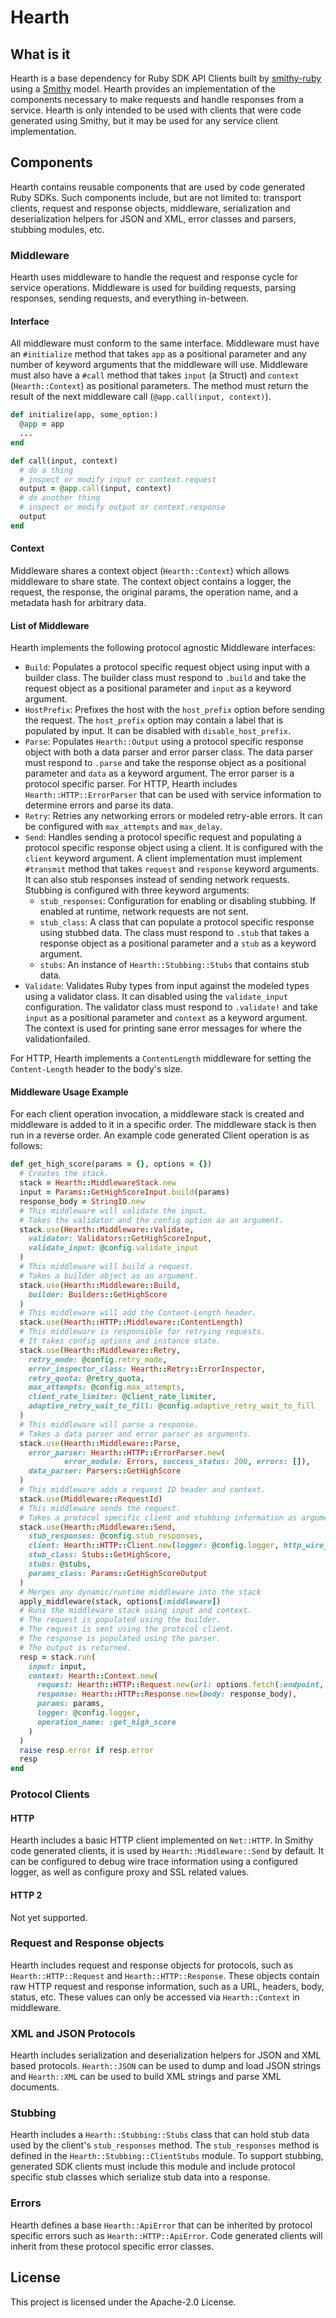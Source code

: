 # Hearth

## What is it
Hearth is a base dependency for Ruby SDK API Clients built by
[smithy-ruby][smithy-ruby] using a [Smithy][Smithy] model. Hearth provides an
implementation of the components necessary to make requests and handle responses
from a service. Hearth is only intended to be used with clients that were code
generated using Smithy, but it may be used for any service client
implementation.

## Components
Hearth contains reusable components that are used by code generated Ruby SDKs.
Such components include, but are not limited to: transport clients, request and
response objects, middleware, serialization and deserialization helpers for JSON
and XML, error classes and parsers, stubbing modules, etc.

### Middleware
Hearth uses middleware to handle the request and response cycle for service
operations. Middleware is used for building requests, parsing responses, sending
requests, and everything in-between.

#### Interface
All middleware must conform to the same interface. Middleware must have an
`#initialize` method that takes `app` as a positional parameter and any number
of keyword arguments that the middleware will use. Middleware must also have a
`#call` method that takes `input` (a Struct) and `context` (`Hearth::Context`)
as positional parameters. The method must return the result of the next
middleware call (`@app.call(input, context)`).

```ruby
def initialize(app, some_option:)
  @app = app
  ...
end

def call(input, context)
  # do a thing
  # inspect or modify input or context.request
  output = @app.call(input, context)
  # do another thing
  # inspect or modify output or context.response
  output
end
```

#### Context
Middleware shares a context object (`Hearth::Context`) which allows middleware
to share state. The context object contains a logger, the request, the response,
the original params, the operation name, and a metadata hash for arbitrary data.

#### List of Middleware

Hearth implements the following protocol agnostic Middleware interfaces:

* `Build`: Populates a protocol specific request object using input with a
   builder class. The builder class must respond to `.build` and take the
   request object as a positional parameter and `input` as a keyword argument.
* `HostPrefix`: Prefixes the host with the `host_prefix` option before sending
   the request. The `host_prefix` option may contain a label that is populated
   by input. It can be disabled with `disable_host_prefix`.
* `Parse`: Populates `Hearth::Output` using a protocol specific response
   object with both a data parser and error parser class. The data parser must
   respond to `.parse` and take the response object as a positional parameter
   and `data` as a keyword argument. The error parser is a protocol specific
   parser. For HTTP, Hearth includes `Hearth::HTTP::ErrorParser` that can be
   used with service information to determine errors and parse its data.
* `Retry`: Retries any networking errors or modeled retry-able errors. It can be
   configured with `max_attempts` and `max_delay`.
* `Send`: Handles sending a protocol specific request and populating a protocol
   specific response object using a client. It is configured with the `client`
   keyword argument. A client implementation must implement `#transmit` method
   that takes `request` and `response` keyword arguments. It can also stub
   responses instead of sending network requests. Stubbing is configured with
   three keyword arguments:
   * `stub_responses`: Configuration for enabling or disabling stubbing. If
     enabled at runtime, network requests are not sent.
   * `stub_class`: A class that can populate a protocol specific response using
     stubbed data. The class must respond to `.stub` that takes a response
     object as a positional parameter and a `stub` as a keyword argument.
   * `stubs`: An instance of `Hearth::Stubbing::Stubs` that contains stub
     data.
* `Validate`: Validates Ruby types from input against the modeled types using a
   validator class. It can disabled using the `validate_input` configuration.
   The validator class must respond to `.validate!` and take `input` as a
   positional parameter and `context` as a keyword argument. The context is used
   for printing sane error messages for where the validationfailed.

For HTTP, Hearth implements a `ContentLength` middleware for setting the
`Content-Length` header to the body's size.

#### Middleware Usage Example

For each client operation invocation, a middleware stack is created and
middleware is added to it in a specific order. The middleware stack is then run
in a reverse order. An example code generated Client operation is as follows:

```ruby
def get_high_score(params = {}, options = {})
  # Creates the stack.
  stack = Hearth::MiddlewareStack.new
  input = Params::GetHighScoreInput.build(params)
  response_body = StringIO.new
  # This middleware will validate the input.
  # Takes the validator and the config option as an argument.
  stack.use(Hearth::Middleware::Validate,
    validator: Validators::GetHighScoreInput,
    validate_input: @config.validate_input
  )
  # This middleware will build a request.
  # Takes a builder object as an argument.
  stack.use(Hearth::Middleware::Build,
    builder: Builders::GetHighScore
  )
  # This middleware will add the Content-Length header.
  stack.use(Hearth::HTTP::Middleware::ContentLength)
  # This middleware is responsible for retrying requests.
  # It takes config options and instance state.
  stack.use(Hearth::Middleware::Retry,
    retry_mode: @config.retry_mode,
    error_inspector_class: Hearth::Retry::ErrorInspector,
    retry_quota: @retry_quota,
    max_attempts: @config.max_attempts,
    client_rate_limiter: @client_rate_limiter,
    adaptive_retry_wait_to_fill: @config.adaptive_retry_wait_to_fill
  )
  # This middleware will parse a response.
  # Takes a data parser and error parser as arguments.
  stack.use(Hearth::Middleware::Parse,
    error_parser: Hearth::HTTP::ErrorParser.new(
            error_module: Errors, success_status: 200, errors: []),
    data_parser: Parsers::GetHighScore
  )
  # This middleware adds a request ID header and context.
  stack.use(Middleware::RequestId)
  # This middleware sends the request.
  # Takes a protocol specific client and stubbing information as arguments.
  stack.use(Hearth::Middleware::Send,
    stub_responses: @config.stub_responses,
    client: Hearth::HTTP::Client.new(logger: @config.logger, http_wire_trace: options.fetch(:http_wire_trace, @config.http_wire_trace)),
    stub_class: Stubs::GetHighScore,
    stubs: @stubs,
    params_class: Params::GetHighScoreOutput
  )
  # Merges any dynamic/runtime middleware into the stack
  apply_middleware(stack, options[:middleware])
  # Runs the middleware stack using input and context.
  # The request is populated using the builder.
  # The request is sent using the protocol client.
  # The response is populated using the parser.
  # The output is returned.
  resp = stack.run(
    input: input,
    context: Hearth::Context.new(
      request: Hearth::HTTP::Request.new(url: options.fetch(:endpoint, @config.endpoint)),
      response: Hearth::HTTP::Response.new(body: response_body),
      params: params,
      logger: @config.logger,
      operation_name: :get_high_score
    )
  )
  raise resp.error if resp.error
  resp
end
```

### Protocol Clients

#### HTTP
Hearth includes a basic HTTP client implemented on `Net::HTTP`. In Smithy
code generated clients, it is used by `Hearth::Middleware::Send` by default.
It can be configured to debug wire trace information using a configured logger,
as well as configure proxy and SSL related values.

#### HTTP 2
Not yet supported.

### Request and Response objects
Hearth includes request and response objects for protocols, such as
`Hearth::HTTP::Request` and `Hearth::HTTP::Response`. These objects contain
raw HTTP request and response information, such as a URL, headers, body, status,
etc. These values can only be accessed via `Hearth::Context` in middleware.

### XML and JSON Protocols
Hearth includes serialization and deserialization helpers for JSON and XML
based protocols. `Hearth::JSON` can be used to dump and load JSON strings and
`Hearth::XML` can be used to build XML strings and parse XML documents.

### Stubbing
Hearth includes a `Hearth::Stubbing::Stubs` class that can hold stub data
used by the client's `stub_responses` method. The `stub_responses` method is
defined in the `Hearth::Stubbing::ClientStubs` module. To support stubbing,
generated SDK clients must include this module and include protocol specific
stub classes which serialize stub data into a response.

### Errors
Hearth defines a base `Hearth::ApiError` that can be inherited by protocol
specific errors such as `Hearth::HTTP::ApiError`. Code generated clients will
inherit from these protocol specific error classes.

## License

This project is licensed under the Apache-2.0 License.

<!--- Links -->
[smithy-ruby]: https://github.com/smithy-lang/smithy-ruby
[Smithy]: https://awslabs.github.io/smithy/
